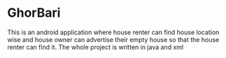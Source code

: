 # GhorBari
This is an android application where house renter can find house location wise and
house owner can advertise their empty house so that the house renter can find it.
The whole project is written in java and xml
